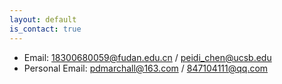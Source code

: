 ```yaml
---
layout: default
is_contact: true
---
```


* Email: 18300680059@fudan.edu.cn / peidi_chen@ucsb.edu
* Personal Email: pdmarchall@163.com / 847104111@qq.com

<!-- [:arrow_left: Back to Homepage](index.md) -->
